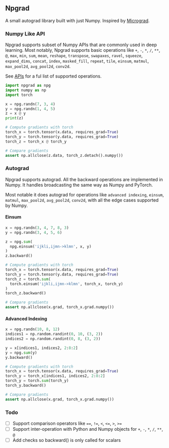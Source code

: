 ## Npgrad

A small autograd library built with just Numpy. Inspired by [Micrograd](https://github.com/karpathy/micrograd).


### Numpy Like API

Npgrad supports subset of Numpy APIs that are commonly used in deep learning. Most notably, Npgrad supports basic operations like `+`, `-`, `*`, `/`, `**`, `@`, `max`, `min`, `sum`, `mean`, `reshape`, `transpose`, `swapaxes`, `ravel`, `squeeze`, `expand_dims`, `concat`, `index`, `masked_fill`, `repeat`, `tile`, `einsum`, `matmul`, `max_pool2d`, `avg_pool2d`, `conv2d`.

See [APIs](https://github.com/AllenHW/npgrad/blob/main/npgrad/api.py) for a ful list of supported operations.

```python
import npgrad as npg
import numpy as np
import torch

x = npg.randn(7, 3, 4)
y = npg.randn(1, 4, 5)
z = x @ y
print(z)

# Compute gradients with torch
torch_x = torch.tensor(x.data, requires_grad=True)
torch_y = torch.tensor(y.data, requires_grad=True)
torch_z = torch_x @ torch_y

# Compare gradients
assert np.allclose(z.data, torch_z.detach().numpy())
```


### Autograd

Npgrad supports autograd. All the backward operations are implemented in Numpy. It handles broadcasting the same way as Numpy and PyTorch.

Most notable it does autograd for operations like  `advanced indexing`, `einsum`, `matmul`, `max_pool2d`, `avg_pool2d`, `conv2d`, with all the edge cases supported by Numpy.


#### Einsum

```python
x = npg.randn(3, 4, 7, 8, 3)
y = npg.randn(3, 4, 5, 6)

z = npg.sum(
  npg.einsum('ijkli,ijmn->klmn', x, y)
)
z.backward()

# Compute gradients with torch
torch_x = torch.tensor(x.data, requires_grad=True)
torch_y = torch.tensor(y.data, requires_grad=True)
torch_z = torch.sum(
  torch.einsum('ijkli,ijmn->klmn', torch_x, torch_y)
)
torch_z.backward()

# Compare gradients
assert np.allclose(x.grad, torch_x.grad.numpy())
```


#### Advanced Indexing

```python
x = npg.randn(10, 8, 12)
indices1 = np.random.randint(0, 10, (3, 2))
indices2 = np.random.randint(0, 8, (3, 2))

y = x[indices1, indices2, 2:8:2]
y = npg.sum(y)
y.backward()

# Compute gradients with torch
torch_x = torch.tensor(x.data, requires_grad=True)
torch_y = torch_x[indices1, indices2, 2:8:2]
torch_y = torch.sum(torch_y)
torch_y.backward()

# Compare gradients
assert np.allclose(x.grad, torch_x.grad.numpy())
```

### Todo

- [ ] Support comparison operators like `==`, `!=`, `<`, `<=`, `>`, `>=`
- [ ] Support inter-operation with Python and Numpy objects for `+`, `-`, `*`, `/`, `**`, `@`
- [ ] Add checks so backward() is only called for scalars